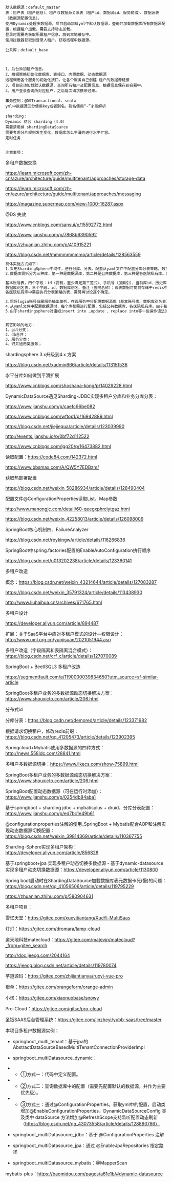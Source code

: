 ~~~
默认数据源：default_master
表：租户表（租户信息）、租户与数据源关系表（租户id、数据源id、服务前缀）、数据源表（数据源配置信息）。
使用Dynamic处理多数据源，项目启动加载yml中默认数据源，查询并加载数据库所有数据源配置，根据租户加载，需要支持动态加载。
登录时需要先获取所属租户信息，放到本地缓存中。
使用拦截器获取到登录人租户，获取线程中数据源。

公共库：default_base



1、后台添加租户信息。
2、根据策略初始化数据库、表接口、内置数据、动态数据源
远程调用各个服务的初始化接口，让各个服务自己创建 租户的数据源链接
3、项目启动加载默认数据源，查询所有租户及配置信息，根据信息保存到容器中。
4、用户登录查询所对应租户，之后每次请求携带过来。

事务控制：@DSTransactional、seata
yml中数据源区分使用key或者别名，别名使用“-”才能解析

sharding：
Dynamic 结合 sharding（4.0）
需要禁用掉 shardingDataSource
需要考虑分片规则发生变化，数据库怎么平滑的进行水平扩容。
定时任务


注意事项：

~~~



多租户数据交换

https://learn.microsoft.com/zh-cn/azure/architecture/guide/multitenant/approaches/storage-data

https://learn.microsoft.com/zh-cn/azure/architecture/guide/multitenant/approaches/messaging

https://magazine.supermap.com/view-1000-16287.aspx

@DS 失效

https://www.cnblogs.com/sansui/p/15592772.html

https://www.jianshu.com/p/7868b6390592

https://zhuanlan.zhihu.com/p/410915221

https://blog.csdn.net/mmmmmmmmo/article/details/128563559





~~~markdown
具体实施方式如下：
1.采用ShardingSphere中间件，进行分库、分表。配套从yaml文件中配置分库分表策略。数据库分库、分表的具体操作，由ShardingSphere来执行，代码中可以无感进行原操作。
2.数据库需拆分为三种库，第一种是数据源库，第二种是公共数据库，第三种是各医院私有库。数据源库中只存储基本账号表、数据库别名表。公共数据库中存储公共信息，如各类字典、菜单、公共模板等。医院私有库存储归属各医院各类的流水数据，这里每一个医院将单独建立一套数据库。

基本账号表，四个字段：id（要有，至少满足第三范式）、手机号（加索引）、当前库id、历史库id（可存放多个历史库id，用逗号隔开）。该表未来数据量可能会非常巨大，所以采用分表策略。
数据库别名表，三个字段，id、数据库别名、备注（医院名称）；该表数据可提前存储于redis中，加快获取速度。
各医院私有库中需要执行分表策略的表，需另再讨论逐个确定。

3.需将login账号归属服务抽出单列，在该服务中只配置数据源库（基本账号表、数据库别名表）。采用shardingsphere对基本账号表进行分表，分表可以按照手机号字段“模10”的策略。这样可以将基本账号表的数据量缩小为原来的大约十分之一，提高查询速度。用户登录时，可以将该手机号从基本账号表中查询，获取该手机号当前归属的数据库id，再用该id从数据库别名表中获取到该手机号所在主数据库源。然后再从主数据库源中进行其余剩余操作。这里的数据库源别名，需要与yaml文件中配置的数据库源别名一致。
4.从yaml文件中配置数据源时，每个库都需进行配置，包括公共数据库、各医院私有库。由于每个服务的yaml文件不一样，数据库名称也不一样，但数据源别名可以统一。如公共库源别名前缀为“com_”，医院库源别名为hosp_1、hosp_2、hosp_3......。代码中可依据数据库源别名，来动态切换数据源。具体可使用注解@DS("#dataName")来执行。
5.由于shardingsphere对诸如insert into …update 、replace into等一些操作语法的支持仍有问题，所以整个平台的部分功能不排除也有需要重构的地方。这里可以通过全面测试的办法，找出存在问题的地方进行代码改造。


其它影响的地方：
1、git分支；
2、db合并；
3、服务分类；
4、归并通用类服务；

~~~















shardingsphere 3.x升级到4.x 方案

https://blog.csdn.net/xadmin666/article/details/113151536

水平分库如何做到平滑扩展

https://www.cnblogs.com/shoshana-kong/p/14029228.html



DynamicDataSource遇见Sharding-JDBC实现多租户分库和业务分库分表：

https://www.jianshu.com/p/caefc96be082

https://www.cnblogs.com/wftop1/p/16942889.html

https://blog.csdn.net/jiejiegua/article/details/123039990

http://events.jianshu.io/p/0bf72d112522

https://www.cnblogs.com/lgg20/p/16473882.html





读取配置：https://code84.com/142372.html

https://www.bbsmax.com/A/QW5Y7EDBzm/

获取热部署配置

https://blog.csdn.net/weixin_58286934/article/details/128490404

配置文件@ConfigurationProperties读取List、Map参数

http://www.manongjc.com/detail/60-qeegxphrciytgaz.html

https://blog.csdn.net/weixin_42258013/article/details/126098009



SpringBoot核心机制四、FailureAnalyzer

https://blog.csdn.net/roykingw/article/details/116266836

SpringBoot中spring.factories配置的EnableAutoConfiguration执行顺序

https://blog.csdn.net/u013202238/article/details/123360141



多租户改造

概念：https://blog.csdn.net/weixin_43214644/article/details/127083287

https://blog.csdn.net/weixin_35791324/article/details/113438930

http://www.liuhaihua.cn/archives/671765.html

多租户设计

https://developer.aliyun.com/article/894487

扩展：关于SaaS平台中应对多租户模式的设计—权限设计：http://www.uml.org.cn/yunjisuan/2021051944.asp

多租户改造（字段隔离和表隔离混合模式）：https://blog.csdn.net/crf_c/article/details/127070089









SpringBoot + BeetlSQL3 多租户改造

https://segmentfault.com/a/1190000039834650?utm_source=sf-similar-article

SpringBoot多租户业务的多数据源动态切换解决方案：https://www.shouxicto.com/article/206.html



分布式id

分库分表：https://blog.csdn.net/demored/article/details/123371982







根据请求切换租户，修改redis前缀：https://blog.csdn.net/qq_41205473/article/details/123902395

Springcloud+Mybatis使用多数据源的四种方式：http://news.558idc.com/28841.html

多租户多数据源切换：https://www.likecs.com/show-75899.html

SpringBoot多租户业务的多数据源动态切换解决方案：https://www.shouxicto.com/article/206.html

SpringBoot配置动态数据源（可在运行时添加）：https://www.jianshu.com/p/0254db84aba1

基于springboot + sharding jdbc + mybatisplus + druid，分库分表配置：https://www.jianshu.com/p/ed7bc1e49b61

@configurationproperties注解的使用_SpringBoot + Mybatis配合AOP和注解实现动态数据源切换配置：https://blog.csdn.net/weixin_39814369/article/details/110367755

Sharding-Sphere实现多租户架构：https://developer.aliyun.com/article/856828

基于springboot+jpa 实现多租户动态切换多数据源 - 基于dynamic-datasource实现多租户动态切换数据源：https://developer.aliyun.com/article/1130800

Spring boot启动时在ShardingDataSource加载数据库表元数据卡死(慢)的问题：https://blog.csdn.net/qq_41056506/article/details/119795229

https://zhuanlan.zhihu.com/p/580904631











多租户项目：

雪忆天堂：https://gitee.com/xueyitiantang/XueYi-MultiSaas

灯灯：https://gitee.com/dromara/lamp-cloud

道天地科技matecloud：https://gitee.com/matevip/matecloud?_from=gitee_search

http://doc.jeecg.com/2044164

https://jeecg.blog.csdn.net/article/details/119780074

芋道源码：https://gitee.com/zhijiantianya/ruoyi-vue-pro

橙单：https://gitee.com/orangeform/orange-admin

小诺：https://gitee.com/xiaonuobase/snowy

Pro-Cloud：https://gitee.com/gitsc/pro-cloud

圣钰SAAS后台管理系统：https://gitee.com/jinzheyi/yubb-saas/tree/master







本项目多租户数据源实例：

- springboot_multi_tenant：基于jpa的AbstractDataSourceBasedMultiTenantConnectionProviderImpl

- springboot_multiDatasource_dynamic：

-  - ①方式一：代码中定义配置。

- - ②方式二：查询数据库中的配置（需要先配置默认的数据源，并作为主要优先级）。

- - ③方式三：通过@ConfigurationProperties，获取yml中的配置，启动类增加@EnableConfigurationProperties，DynamicDataSourceConfig 类及类中 dataSource 方法增加@RefreshScope支持监听配置动态刷新（https://blog.csdn.net/qq_43073558/article/details/128890786）

- springboot_multiDatasource_jdbc：基于 @ConfigurationProperties 注解

- springboot_multiDatasource_jpa：通过 @EnableJpaRepositories 指定路径

- springboot_multiDatasource_mybatis：@MapperScan




mybatis-plus：https://baomidou.com/pages/a61e1b/#dynamic-datasource